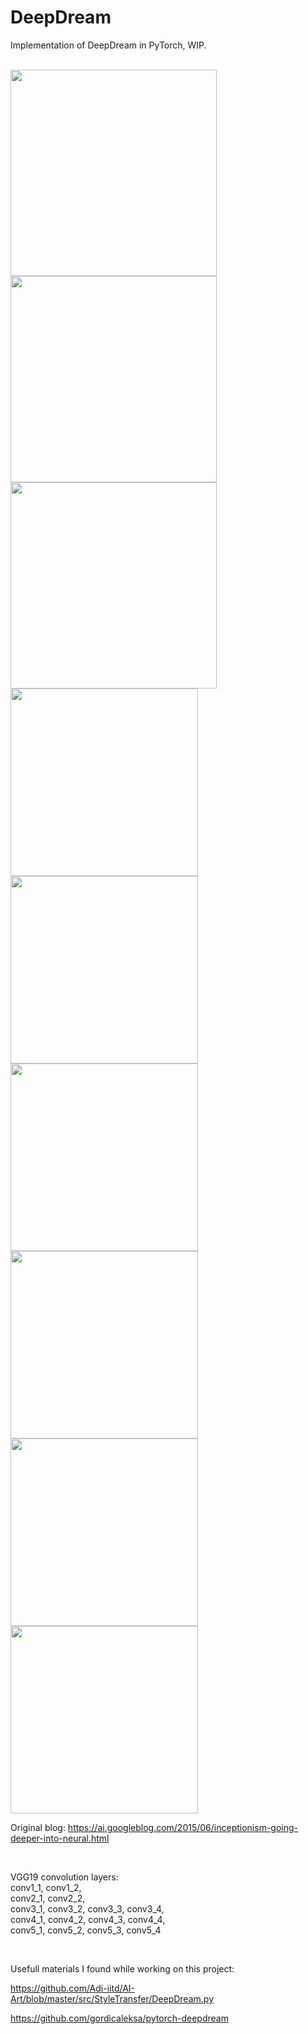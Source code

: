 # DeepDream

Implementation of DeepDream in PyTorch, WIP.

<br>

<span>
<img src="https://github.com/andricmitrovic/DeepDream-PyTorch/blob/main/Input/starry_night.jpg" width="330">
<img src="https://github.com/andricmitrovic/DeepDream-PyTorch/blob/main/Beautiful_dreams/starry_night_vgg19_conv3_2.jpg" width="330">
<img src="https://github.com/andricmitrovic/DeepDream-PyTorch/blob/main/Beautiful_dreams/starry_night_vgg19_conv5_1.jpg" width="330">
</span>

<span>
<img src="https://github.com/andricmitrovic/DeepDream-PyTorch/blob/main/Input/leaves.jpg" width="300">
<img src="https://github.com/andricmitrovic/DeepDream-PyTorch/blob/main/Beautiful_dreams/leaves_vgg19_conv4_2.jpg" width="300">
<img src="https://github.com/andricmitrovic/DeepDream-PyTorch/blob/main/Beautiful_dreams/leaves_vgg19_conv5_4.jpg" width="300">
</span>

<span>
<img src="https://github.com/andricmitrovic/DeepDream-PyTorch/blob/main/Input/starry_night.jpg" width="300">
<img src="https://github.com/andricmitrovic/DeepDream-PyTorch/blob/main/Beautiful_dreams/starry_night_vgg19_conv3_2.jpg" width="300">
<img src="https://github.com/andricmitrovic/DeepDream-PyTorch/blob/main/Beautiful_dreams/starry_night_vgg19_conv5_1.jpg" width="300">
</span>

<br>

Original blog: https://ai.googleblog.com/2015/06/inceptionism-going-deeper-into-neural.html

<br>

VGG19 convolution layers: \
conv1_1, conv1_2, \
conv2_1, conv2_2, \
conv3_1, conv3_2, conv3_3, conv3_4, \
conv4_1, conv4_2, conv4_3, conv4_4, \
conv5_1, conv5_2, conv5_3, conv5_4 


<br>

Usefull materials I found while working on this project:

https://github.com/Adi-iitd/AI-Art/blob/master/src/StyleTransfer/DeepDream.py

https://github.com/gordicaleksa/pytorch-deepdream
